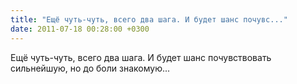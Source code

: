 ```yaml
---
title: "Ещё чуть-чуть, всего два шага. И будет шанс почувс..."
date: 2011-07-18 00:28:00 +0300
---
```


Ещё чуть-чуть, всего два шага. И будет шанс почувствовать сильнейшую, но до боли знакомую...

